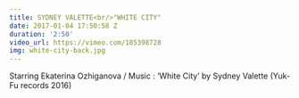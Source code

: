 ```yaml
---
title: SYDNEY VALETTE<br/>"WHITE CITY"
date: 2017-01-04 17:50:58 Z
duration: '2:50'
video_url: https://vimeo.com/185398728
img: white-city-back.jpg
---
```


Starring Ekaterina Ozhiganova / Music : ‘White City’ by Sydney Valette (Yuk-Fu records 2016)
  <BR>
  <BR><BR>